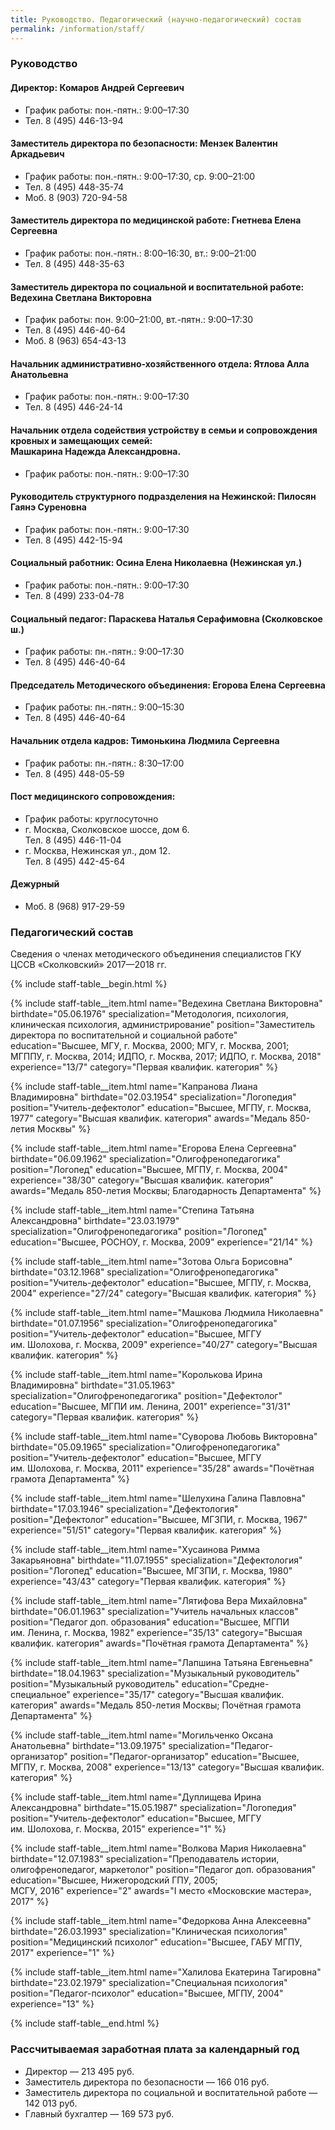 ```yaml
---
title: Руководство. Педагогический (научно-педагогический) состав
permalink: /information/staff/
---
```



### Руководство

#### Директор: Комаров Андрей Сергеевич
* График работы: пон.-пятн.: 9:00–17:30
* Тел. 8 (495) 446-13-94

#### Заместитель директора по безопасности: Мензек Валентин Аркадьевич
* График работы: пон.-пятн.: 9:00–17:30, ср. 9:00–21:00
* Тел. 8 (495) 448-35-74
* Моб. 8 (903) 720-94-58

#### Заместитель директора по медицинской работе: Гнетнева Елена Сергеевна
* График работы: пон.-пятн.: 8:00–16:30, вт.: 9:00–21:00
* Тел. 8 (495) 448-35-63

#### Заместитель директора по социальной и воспитательной работе: Ведехина Светлана Викторовна
* График работы: пон. 9:00–21:00, вт.-пятн.: 9:00–17:30
* Тел. 8 (495) 446-40-64
* Моб. 8 (963) 654-43-13

#### Начальник административно-хозяйственного отдела: Ятлова Алла Анатольевна
* График работы: пон.-пятн.: 9:00–17:30
* Тел. 8 (495) 446-24-14

#### Начальник отдела содействия устройству в семьи и сопровождения кровных и замещающих семей:<br> Машкарина Надежда Александровна.
* График работы: пон.-пятн.: 9:00–17:30

#### Руководитель структурного подразделения на Нежинской: Пилосян Гаянэ Суреновна
* График работы: пон.-пятн.: 9:00–17:30
* Тел. 8 (495) 442-15-94

#### Социальный работник: Осина Елена Николаевна (Нежинская ул.)  
* График работы: пон.-пятн.: 9:00–17:30
* Тел. 8 (499) 233-04-78

#### Социальный педагог: Параскева Наталья Серафимовна (Сколковское ш.)
* График работы: пн.-пятн.: 9:00–17:30
* Тел. 8 (495) 446-40-64

#### Председатель Методического объединения: Егорова Елена Сергеевна
* График работы: пн.-пятн.: 9:00–15:30
* Тел. 8 (495) 446-40-64

#### Начальник отдела кадров: Тимонькина Людмила Сергеевна
* График работы: пн.-пятн.: 8:30–17:00
* Тел. 8 (495) 448-05-59

#### Пост медицинского сопровождения:
* График работы: круглосуточно
* г. Москва, Сколковское шоссе, дом 6.  
  Тел. 8 (495) 446-11-04
* г. Москва, Нежинская ул., дом 12.  
  Тел. 8 (495) 442-45-64

#### Дежурный
* Моб. 8 (968) 917-29-59

### Педагогический состав

Сведения о членах методического объединения специалистов ГКУ ЦССВ «Сколковский» 2017—2018 гг.

{% include staff-table__begin.html %}

{% include staff-table__item.html
    name="Ведехина Светлана Викторовна"
    birthdate="05.06.1976"
    specialization="Методология, психология, клиническая&nbsp;психология, администрирование"
    position="Заместитель директора по&nbsp;воспитательной и&nbsp;социальной работе"
    education="<nobr>Высшее, МГУ, г. Москва, 2000;</nobr> <nobr>МГУ, г. Москва, 2001;</nobr> <nobr>МГППУ, г. Москва, 2014;</nobr> <nobr>ИДПО, г. Москва, 2017;</nobr> <nobr>ИДПО, г. Москва, 2018</nobr>"
    experience="13/7"
    category="Первая квалифик. категория"
%}

{% include staff-table__item.html
    name="Капранова Лиана Владимировна"
    birthdate="02.03.1954"
    specialization="Логопедия"
    position="Учитель-дефектолог"
    education="Высшее, МГПУ, г. Москва, 1977"
    category="Высшая квалифик. категория"
    awards="Медаль 850-летия Москвы"
%}

{% include staff-table__item.html
    name="Егорова Елена Сергеевна"
    birthdate="06.09.1962"
    specialization="Олигофренопедагогика"
    position="Логопед"
    education="Высшее, МГПУ, г. Москва, 2004"
    experience="38/30"
    category="Высшая квалифик. категория"
    awards="Медаль 850-летия Москвы; Благодарность Департамента"
%}

{% include staff-table__item.html
    name="Степина Татьяна Александровна"
    birthdate="23.03.1979"
    specialization="Олигофренопедагогика"
    position="Логопед"
    education="Высшее, РОСНОУ, г. Москва, 2009"
    experience="21/14"
%}

{% include staff-table__item.html
    name="Зотова Ольга Борисовна"
    birthdate="03.12.1968"
    specialization="Олигофренопедагогика"
    position="Учитель-дефектолог"
    education="Высшее, МГПУ, г. Москва, 2004"
    experience="27/24"
    category="Высшая квалифик. категория"
%}

{% include staff-table__item.html
    name="Машкова Людмила Николаевна"
    birthdate="01.07.1956"
    specialization="Олигофренопедагогика"
    position="Учитель-дефектолог"
    education="Высшее, МГГУ им. Шолохова, г. Москва, 2009"
    experience="40/27"
    category="Высшая квалифик. категория"
%}

{% include staff-table__item.html
    name="Королькова Ирина Владимировна"
    birthdate="31.05.1963"
    specialization="Олигофренопедагогика"
    position="Дефектолог"
    education="Высшее, МГПИ им. Ленина, 2001"
    experience="31/31"
    category="Первая квалифик. категория"
%}

{% include staff-table__item.html
    name="Суворова Любовь Викторовна"
    birthdate="05.09.1965"
    specialization="Олигофренопедагогика"
    position="Учитель-дефектолог"
    education="Высшее, МГГУ им. Шолохова, г. Москва, 2011"
    experience="35/28"
    awards="Почётная грамота Департамента"
%}

{% include staff-table__item.html
    name="Шелухина Галина Павловна"
    birthdate="17.03.1946"
    specialization="Дефектология"
    position="Дефектолог"
    education="Высшее, МГЗПИ, г. Москва, 1967"
    experience="51/51"
    category="Первая квалифик. категория"
%}

{% include staff-table__item.html
    name="Хусаинова Римма Закарьяновна"
    birthdate="11.07.1955"
    specialization="Дефектология"
    position="Логопед"
    education="Высшее, МГЗПИ, г. Москва, 1980"
    experience="43/43"
    category="Первая квалифик. категория"
%}

{% include staff-table__item.html
    name="Лятифова Вера Михайловна"
    birthdate="06.01.1963"
    specialization="Учитель начальных классов"
    position="Педагог доп. образования"
    education="Высшее, МГПИ им. Ленина, г. Москва, 1982"
    experience="35/13"
    category="Высшая квалифик. категория"
    awards="Почётная грамота Департамента"
%}

{% include staff-table__item.html
    name="Лапшина Татьяна Евгеньевна"
    birthdate="18.04.1963"
    specialization="Музыкальный руководитель"
    position="Музыкальный руководитель"
    education="Средне-специальное"
    experience="35/17"
    category="Высшая квалифик. категория"
    awards="Медаль 850-летия Москвы; Почётная грамота Департамента"
%}

{% include staff-table__item.html
    name="Могильченко Оксана Анатольевна"
    birthdate="13.09.1975"
    specialization="Педагог-организатор"
    position="Педагог-организатор"
    education="Высшее, МГПУ, г. Москва, 2008"
    experience="13/13"
    category="Высшая квалифик. категория"
%}

{% include staff-table__item.html
    name="Дуплищева Ирина Александровна"
    birthdate="15.05.1987"
    specialization="Логопедия"
    position="Учитель-дефектолог"
    education="Высшее, МГГУ им. Шолохова, г. Москва, 2015"
    experience="1"
%}

{% include staff-table__item.html
    name="Волкова Мария Николаевна"
    birthdate="12.07.1983"
    specialization="Преподаватель истории, олигофренопедагог, маркетолог"
    position="Педагог доп. образования"
    education="Высшее, Нижегородский ГПУ, 2005;<br>МСГУ, 2016"
    experience="2"
    awards="I место «Московские мастера», 2017"
%}

{% include staff-table__item.html
    name="Федоркова Анна Алексеевна"
    birthdate="26.03.1993"
    specialization="Клиническая психология"
    position="Медицинский психолог"
    education="Высшее, ГАБУ МГПУ, 2017"
    experience="1"
%}

{% include staff-table__item.html
    name="Халилова Екатерина Тагировна"
    birthdate="23.02.1979"
    specialization="Специальная психология"
    position="Педагог-психолог"
    education="Высшее, МГПУ, 2004"
    experience="13"
%}

{% include staff-table__end.html %}


### Рассчитываемая заработная плата за календарный год
* Директор — 213 495 руб.
* Заместитель директора по безопасности — 166 016 руб.
* Заместитель директора по социальной и воспитательной работе — 142 013 руб.
* Главный бухгалтер — 169 573 руб.
